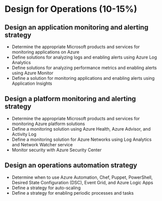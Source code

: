 # Design for Operations (10-15%)

## Design an application monitoring and alerting strategy

* Determine the appropriate Microsoft products and services for monitoring applications on Azure
* Define solutions for analyzing logs and enabling alerts using Azure Log Analytics
* Define solutions for analyzing performance metrics and enabling alerts using Azure Monitor
* Define a solution for monitoring applications and enabling alerts using Application Insights

## Design a platform monitoring and alerting strategy

* Determine the appropriate Microsoft products and services for monitoring Azure platform solutions
* Define a monitoring solution using Azure Health, Azure Advisor, and Activity Log
* Define a monitoring solution for Azure Networks using Log Analytics and Network Watcher service
* Monitor security with Azure Security Center

## Design an operations automation strategy

* Determine when to use Azure Automation, Chef, Puppet, PowerShell, Desired State Configuration (DSC), Event Grid, and Azure Logic Apps
* Define a strategy for auto-scaling
* Define a strategy for enabling periodic processes and tasks
